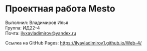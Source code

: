 # Проектная работа Mesto

Выполнил: Владимиров Илья    
Группа: ИД22-4    
Почта: ilyxavladimirov@yandex.ru

Ссылка на GitHub Pages: https://ilyavladimirov1.github.io/Web-4/
